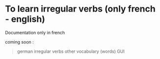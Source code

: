 # To learn irregular verbs (only french - english)
Documentation only in french


coming soon : 

> german irregular verbs
> other vocabulary (words)
> GUI
